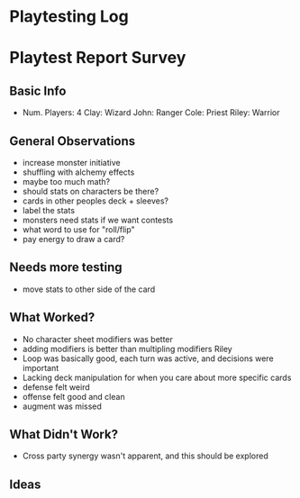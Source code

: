 # Playtesting Log

# Playtest Report Survey

## Basic Info

- Num. Players: 4
Clay: Wizard
John: Ranger
Cole: Priest
Riley: Warrior

## General Observations

- increase monster initiative
- shuffling with alchemy effects
- maybe too much math?
- should stats on characters be there?
- cards in other peoples deck + sleeves?
- label the stats
- monsters need stats if we want contests
- what word to use for "roll/flip"
- pay energy to draw a card?

## Needs more testing

- move stats to other side of the card

## What Worked?

- No character sheet modifiers was better
- adding modifiers is better than multipling modifiers
Riley
- Loop was basically good, each turn was active, and decisions were important
- Lacking deck manipulation for when you care about more specific cards
- defense felt weird
- offense felt good and clean
- augment was missed

## What Didn't Work?

- Cross party synergy wasn't apparent, and this should be explored

## Ideas
